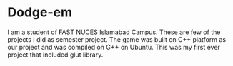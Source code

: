 # Dodge-em
I am a student of FAST NUCES Islamabad Campus.
These are few of the projects I did as semester project.
The game was built on C++ platform as our project and was compiled on G++ on Ubuntu.
This was my first ever project that included glut library.
